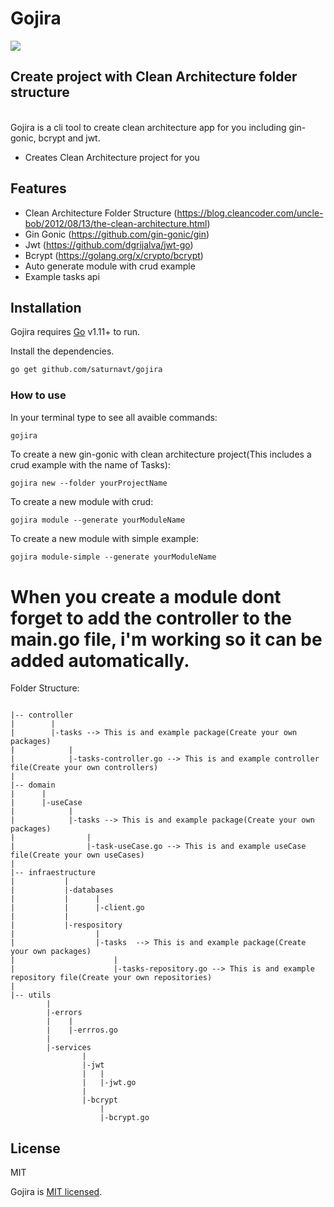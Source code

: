 # Gojira

![](https://upload.wikimedia.org/wikipedia/commons/thumb/0/05/Go_Logo_Blue.svg/400px-Go_Logo_Blue.svg.png)
## Create project with Clean Architecture folder structure

\
Gojira is a cli tool to create clean architecture app for you including gin-gonic, bcrypt and jwt.

- Creates Clean Architecture project for you


## Features
- Clean Architecture Folder Structure (https://blog.cleancoder.com/uncle-bob/2012/08/13/the-clean-architecture.html)
- Gin Gonic (https://github.com/gin-gonic/gin)
- Jwt (https://github.com/dgrijalva/jwt-go)
- Bcrypt (https://golang.org/x/crypto/bcrypt)
- Auto generate module with crud example
- Example tasks api

## Installation

Gojira requires [Go](https://golang.org/) v1.11+ to run.

Install the dependencies.

```sh
go get github.com/saturnavt/gojira
```


### How to use

In your terminal type to see all avaible commands:

```sh
gojira
```

To create a new gin-gonic with clean architecture project(This includes a crud example with the name of Tasks):

```
gojira new --folder yourProjectName
```

To create a new module with crud:

```
gojira module --generate yourModuleName
```

To create a new module with simple example:

```
gojira module-simple --generate yourModuleName
```

# When you create a module dont forget to add the controller to the main.go file, i'm working so it can be added automatically.



Folder Structure:

```

|-- controller
|        |      
|        |-tasks --> This is and example package(Create your own packages)
|            |       
|            |-tasks-controller.go --> This is and example controller file(Create your own controllers)
|            
|-- domain
|      |
|      |-useCase
|            |
|            |-tasks --> This is and example package(Create your own packages)
|                | 
|                |-task-useCase.go --> This is and example useCase file(Create your own useCases)
|
|-- infraestructure
|           |
|           |-databases
|           |      |
|           |      |-client.go
|           |
|           |-respository
|                  |
|                  |-tasks  --> This is and example package(Create your own packages)
|                      | 
|                      |-tasks-repository.go --> This is and example repository file(Create your own repositories)
|                       
|-- utils
        |
        |-errors
        |    |
        |    |-errros.go
        |
        |-services
                |
                |-jwt
                |   |
                |   |-jwt.go
                |
                |-bcrypt
                    |
                    |-bcrypt.go
```

## License

MIT

Gojira is [MIT licensed](LICENSE).
